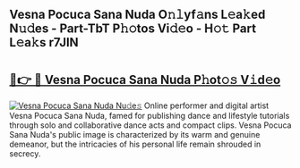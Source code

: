 ## Vesna Pocuca Sana Nuda O𝚗𝚕yf𝚊ns L𝚎a𝚔ed N𝚞𝚍es - Part-TbT P𝚑𝚘tos Vi𝚍𝚎o - H𝚘𝚝 Part L𝚎a𝚔s r7JIN

# <h2><a href="http://kfcidta.oniu.top/?m=Vesna+Pocuca+Sana+Nuda">🔗👉 🔴 Vesna Pocuca Sana Nuda P𝚑ot𝚘𝚜 V𝚒d𝚎o</a></h2>

[![Vesna Pocuca Sana Nuda Nu𝚍e𝚜](https://i.imgur.com/0qMVB7G.gif)](http://kfcidta.oniu.top/?m=Vesna+Pocuca+Sana+Nuda)
Online performer and digital artist Vesna Pocuca Sana Nuda, famed for publishing dance and lifestyle tutorials through solo and collaborative dance acts and compact clips. Vesna Pocuca Sana Nuda's public image is characterized by its warm and genuine demeanor, but the intricacies of his personal life remain shrouded in secrecy.  
